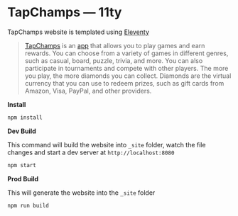 # TapChamps — 11ty

TapChamps website is templated using [Eleventy](https://www.11ty.dev/)

> [TapChamps](https://play.google.com/store/apps/details?id=com.tapchamps.tap) is an [app](https://play.google.com/store/apps/details?id=com.tapchamps.tap) that allows you to play games and earn rewards. You can choose from a variety of games in different genres, such as casual, board, puzzle, trivia, and more. You can also participate in tournaments and compete with other players. The more you play, the more diamonds you can collect. Diamonds are the virtual currency that you can use to redeem prizes, such as gift cards from Amazon, Visa, PayPal, and other providers.

**Install**

```ruby
npm install
```

**Dev Build**

This command will build the website into ``_site`` folder, watch the file changes and start a dev server at ``http://localhost:8080``

```ruby
npm start
```

**Prod Build**

This will generate the website into the ``_site`` folder

```ruby
npm run build
```
